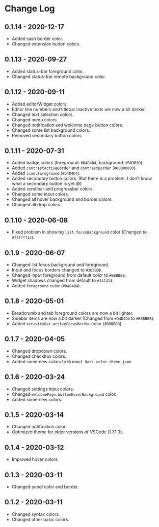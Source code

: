 # Change Log

## 0.1.14 - 2020-12-17
- Added sash border color.
- Changed extension button colors.

## 0.1.13 - 2020-09-27
- Added status-bar foreground color.
- Changed status-bar remote background color.

## 0.1.12 - 2020-09-11
- Added editorWidget colors.
- Editor line numbers and titlebar inactive texts are now a bit darker.
- Changed text selection colors.
- Changed menu colors.
- Changed notification and welcome page button colors.
- Changed some list background colors.
- Removed secondary button colors

## 0.1.11 - 2020-07-31
- Added badge colors (foreground: `#D4D4D4`, background: `#383B3D`).
- Added `contrastActiveBorder` and `contrastBorder` (`#00000000`).
- Added `icon.foreground` (`#D4D4D4`).
- Added secondary button colors. (But there is a problem: I don't know what a secondary button is yet :sweat_smile:)
- Added scrollbar and progressbar colors.
- Changed some input colors.
- Changed all hover background and border colors.
- Changed all drop colors.

## 0.1.10 - 2020-06-08
- Fixed problem in showing `list.focusBackground` color (Changed to `#ffffff13`).

## 0.1.9 - 2020-06-07
- Changed list focus background and foreground.
- Input and focus borders changed to `#383B3D`.
- Changed input foreground from default color to `#BBBBBB`.
- Widget shadows changed from default to `#141414`.
- Added `foreground` color (`#D4D4D4`).

## 0.1.8 - 2020-05-01
- Breadcrumb and tab foreground colors are now a bit lighter.
- Sidebar items are now a bit darker (Changed from `#D4D4D4` to `#BBBBBB`). 
- Added `activityBar.activeFocusBorder` color (`#BBBBBB`).

## 0.1.7 - 2020-04-05
- Changed dropdown colors.
- Changed checkbox colors.
- Added some new colors to `Minimal Dark-color-theme.json`.

## 0.1.6 - 2020-03-24
- Changed settings input colors.
- Changed `welcomePage.buttonHoverBackground` color.
- Added some new colors.

## 0.1.5 - 2020-03-14
- Changed notification color.
- Optimized theme for older versions of VSCode (1.31.0).

## 0.1.4 - 2020-03-12
- Improved hover colors.

## 0.1.3 - 2020-03-11
- Changed panel color and border.

## 0.1.2 - 2020-03-11
- Changed syntax colors.
- Changed other basic colors.

